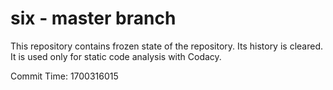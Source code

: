 # six - master branch

This repository contains frozen state of the repository.
Its history is cleared. It is used only for static code
analysis with Codacy.

Commit Time: 1700316015